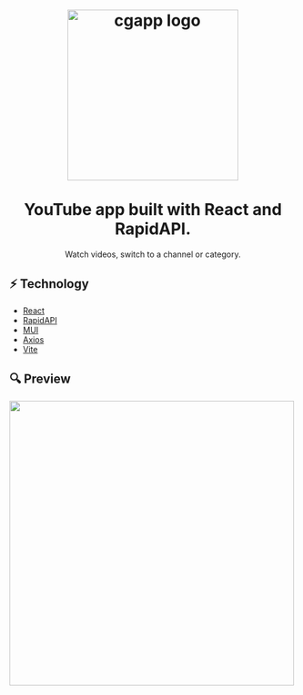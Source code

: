 <h1 align="center">
  <img alt="cgapp logo" src="https://i.imgur.com/xCTL1jm.png" width="300px"/><br/><br/>
  YouTube app built with React and RapidAPI.
</h1>
<p align="center">Watch videos, switch to a channel or category.</p>

## ⚡️ Technology

- [React](https://reactjs.org/)
- [RapidAPI](https://rapidapi.com/)
- [MUI](https://mui.com/)
- [Axios](https://axios-http.com/docs/intro/)
- [Vite](https://vitejs.dev/)

## 🔍 Preview

<p align="left"><img align="center" width="500" src=""/></p>
